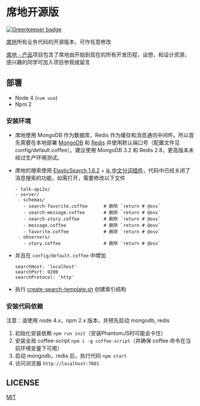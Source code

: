 # 席地开源版

[![Greenkeeper badge](https://badges.greenkeeper.io/zanjs/jianwo.svg)](https://greenkeeper.io/)

[席地](https://jianliao.com)所有业务代码的开源版本，可作任意修改

[席地 - 产品](http://tburl.in/c888ede0/)项目包含了席地由开始到现在的所有开发历程，设想，和设计资源，感兴趣的同学可加入项目参观或留言

## 部署

- Node 4 (`nvm use`)
- Npm 2

### 安装环境

- 席地使用 MongoDB 作为数据库，Redis 作为缓存和消息通讯中间件。所以首先需要在本地部署 [MongoDB](https://www.mongodb.org/) 和 [Redis](http://redis.io/) 并使用默认端口号（配置文件见 config/default.coffee）。建议使用 MongoDB 3.2 和 Redis 2.8，更高版本未经过生产环境测试。
- 席地的搜索使用 [ElasticSearch 1.6.2](https://www.elastic.co/) + [ik 中文分词插件](https://github.com/medcl/elasticsearch-analysis-ik)，代码中已经关闭了消息搜索的功能，如需打开，需要修改以下文件

  ```
  - talk-api2x/
  - server/
   - schemas/
     - search-favorite.coffee      # 删除 `return # @osv`
     - search-message.coffee       # 删除 `return # @osv`
     - search-story.coffee         # 删除 `return # @osv`
     - message.coffee              # 删除 `return # @osv`
     - favorite.coffee             # 删除 `return # @osv`
   - observers/
     - story.coffee                # 删除 `return # @osv`
  ```

- 并且在 `config/default.coffee` 中增加

  ```
  searchHost: 'localhost'
  searchPort: 9200
  searchProtocol: 'http'
  ```

- 执行 [create-search-template.sh](talk-api2x/scripts/create-search-template.sh) 创建索引结构

### 安装代码依赖

注意：请使用 node 4.x，npm 2.x 版本，并预先启动 mongodb, redis

1. 初始化安装依赖 `npm run init`（安装PhantomJS时可能会卡住）
2. 安装全局 coffee-script `npm i -g coffee-script`（并确保 coffee 命令在当前环境变量下可用）
3. 启动 mongodb，redis 后，执行代码 `npm start`
4. 访问浏览器 `http://localhost:7001`

## LICENSE

[MIT](./LICENSE)
